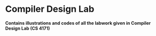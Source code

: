 # Compiler Design Lab

#### Contains illustrations and codes of all the labwork given in Compiler Design Lab (CS 4171)

